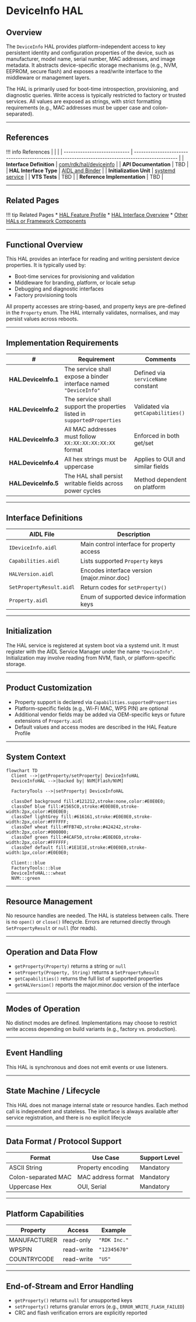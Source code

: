 # DeviceInfo HAL

## Overview

The `DeviceInfo` HAL provides platform-independent access to key persistent identity and configuration properties of the device, such as manufacturer, model name, serial number, MAC addresses, and image metadata. It abstracts device-specific storage mechanisms (e.g., NVM, EEPROM, secure flash) and exposes a read/write interface to the middleware or management layers.

The HAL is primarily used for boot-time introspection, provisioning, and diagnostic queries. Write access is typically restricted to factory or trusted services. All values are exposed as strings, with strict formatting requirements (e.g., MAC addresses must be upper case and colon-separated).

---

## References

!!! info References
    |                              |                                                                                                  |
    | ---------------------------- | ------------------------------------------------------------------------------------------------ |
    | **Interface Definition**     | [com/rdk/hal/deviceinfo](https://github.com/rdkcentral/rdk-halif-aidl/tree/main/aidl/deviceinfo) |
    | **API Documentation**        | TBD                                                                                              |
    | **HAL Interface Type**       | [AIDL and Binder](../../../introduction/aidl_and_binder.md)                                      |
    | **Initialization Unit**      | [systemd service](../../../vsi/systemd/current/systemd.md)                                       |
    | **VTS Tests**                | TBD                                                                                              |
    | **Reference Implementation** | TBD                                                                                              |

---

## Related Pages

!!! tip Related Pages
    * [HAL Feature Profile](../../key_concepts/hal/hal_feature_profiles.md)
    * [HAL Interface Overview](../../key_concepts/hal/hal_interfaces.md)
    * [Other HALs or Framework Components](../../key_concepts/hal/hal_interfaces.md)

---

## Functional Overview

This HAL provides an interface for reading and writing persistent device properties. It is typically used by:

* Boot-time services for provisioning and validation
* Middleware for branding, platform, or locale setup
* Debugging and diagnostic interfaces
* Factory provisioning tools

All property accesses are string-based, and property keys are pre-defined in the `Property` enum. The HAL internally validates, normalises, and may persist values across reboots.

---

## Implementation Requirements

| #                | Requirement                                                              | Comments                           |
| ---------------- | ------------------------------------------------------------------------ | ---------------------------------- |
| **HAL.DeviceInfo.1** | The service shall expose a binder interface named `"DeviceInfo"`         | Defined via `serviceName` constant |
| **HAL.DeviceInfo.2** | The service shall support the properties listed in `supportedProperties` | Validated via `getCapabilities()`  |
| **HAL.DeviceInfo.3** | All MAC addresses must follow `XX:XX:XX:XX:XX:XX` format                 | Enforced in both get/set           |
| **HAL.DeviceInfo.4** | All hex strings must be uppercase                                        | Applies to OUI and similar fields  |
| **HAL.DeviceInfo.5** | The HAL shall persist writable fields across power cycles                | Method dependent on platform       |

---

## Interface Definitions

| AIDL File                | Description                                 |
| ------------------------ | ------------------------------------------- |
| `IDeviceInfo.aidl`       | Main control interface for property access  |
| `Capabilities.aidl`      | Lists supported `Property` keys             |
| `HALVersion.aidl`        | Encodes interface version (major.minor.doc) |
| `SetPropertyResult.aidl` | Return codes for `setProperty()`            |
| `Property.aidl`          | Enum of supported device information keys   |

---

## Initialization

The HAL service is registered at system boot via a systemd unit. It must register with the AIDL Service Manager under the name `"DeviceInfo"`. Initialization may involve reading from NVM, flash, or platform-specific storage.

---

## Product Customization

* Property support is declared via `Capabilities.supportedProperties`
* Platform-specific fields (e.g., Wi-Fi MAC, WPS PIN) are optional
* Additional vendor fields may be added via OEM-specific keys or future extensions of `Property.aidl`
* Default values and access modes are described in the HAL Feature Profile

---

## System Context

```mermaid
flowchart TD
  Client -->|getProperty/setProperty| DeviceInfoHAL
  DeviceInfoHAL -->|backed by| NVM[Flash/NVM]

  FactoryTools -->|setProperty| DeviceInfoHAL

  classDef background fill:#121212,stroke:none,color:#E0E0E0;
  classDef blue fill:#1565C0,stroke:#E0E0E0,stroke-width:2px,color:#E0E0E0;
  classDef lightGrey fill:#616161,stroke:#E0E0E0,stroke-width:2px,color:#FFFFFF;
  classDef wheat fill:#FFB74D,stroke:#424242,stroke-width:2px,color:#000000;
  classDef green fill:#4CAF50,stroke:#E0E0E0,stroke-width:2px,color:#FFFFFF;
  classDef default fill:#1E1E1E,stroke:#E0E0E0,stroke-width:1px,color:#E0E0E0;

  Client:::blue
  FactoryTools:::blue
  DeviceInfoHAL:::wheat
  NVM:::green
```

---

## Resource Management

No resource handles are needed. The HAL is stateless between calls. There is no `open()` or `close()` lifecycle. Errors are returned directly through `SetPropertyResult` or `null` (for reads).

---

## Operation and Data Flow

* `getProperty(Property)` returns a string or `null`
* `setProperty(Property, String)` returns a `SetPropertyResult`
* `getCapabilities()` returns the full list of supported properties
* `getHALVersion()` reports the major.minor.doc version of the interface

---

## Modes of Operation

No distinct modes are defined. Implementations may choose to restrict write access depending on build variants (e.g., factory vs. production).

---

## Event Handling

This HAL is synchronous and does not emit events or use listeners.

---

## State Machine / Lifecycle

This HAL does not manage internal state or resource handles. Each method call is independent and stateless. The interface is always available after service registration, and there is no explicit lifecycle 

---

## Data Format / Protocol Support

| Format              | Use Case           | Support Level |
| ------------------- | ------------------ | ------------- |
| ASCII String        | Property encoding  | Mandatory     |
| Colon-separated MAC | MAC address format | Mandatory     |
| Uppercase Hex       | OUI, Serial        | Mandatory     |

---

## Platform Capabilities

| Property     | Access     | Example      |
| ------------ | ---------- | ------------ |
| MANUFACTURER | read-only  | `"RDK Inc."` |
| WPSPIN       | read-write | `"12345670"` |
| COUNTRYCODE  | read-write | `"US"`       |

---

## End-of-Stream and Error Handling

* `getProperty()` returns `null` for unsupported keys
* `setProperty()` returns granular errors (e.g., `ERROR_WRITE_FLASH_FAILED`)
* CRC and flash verification errors are explicitly reported
